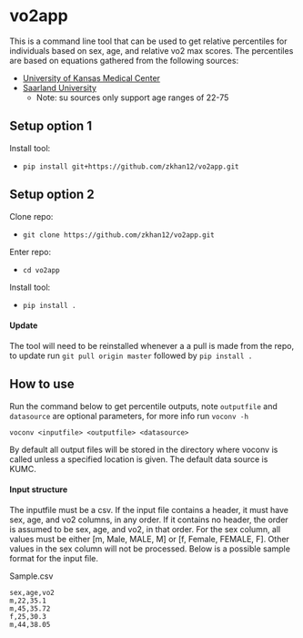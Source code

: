 # vo2app
This is a command line tool that can be used to get relative percentiles for individuals based on sex, age, and relative vo2 max scores.
The percentiles are based on equations gathered from the following sources: 
- [University of Kansas Medical Center](http://www.kumc.edu/fitness-ranking.html)
- [Saarland University](https://vo2peak.shinyapps.io/vo2peak_calculator/)
  - Note: su sources only support age ranges of 22-75

## Setup option 1
Install tool:
- `pip install git+https://github.com/zkhan12/vo2app.git`

## Setup option 2
Clone repo:
- `git clone https://github.com/zkhan12/vo2app.git`

Enter repo:
- `cd vo2app`

Install tool:
- `pip install .`

#### Update
The tool will need to be reinstalled whenever a a pull is made from the repo, to update run `git pull origin master` followed by `pip install .`

## How to use
Run the command below to get percentile outputs, note `outputfile` and `datasource` are optional parameters, for more info run `voconv -h`

`voconv <inputfile> <outputfile> <datasource>`

By default all output files will be stored in the directory where voconv is called unless a specified location is given. The default data source is KUMC.

#### Input structure
The inputfile must be a csv. If the input file contains a header, it must have sex, age, and vo2 columns, in any order. If it contains no header, the order is assumed to be sex, age, and vo2, in that order. For the sex column, all values must be either [m, Male, MALE, M] or [f, Female, FEMALE, F]. Other values in the sex column will not be processed. Below is a possible sample format for the input file.

Sample.csv
```
sex,age,vo2
m,22,35.1
m,45,35.72
f,25,30.3
m,44,38.05
```
